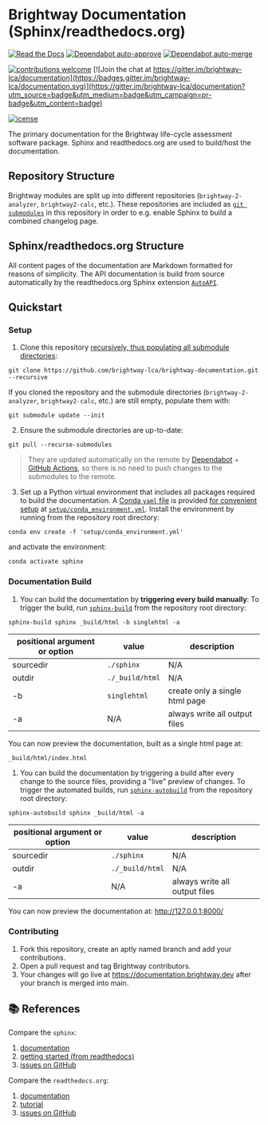 # Brightway Documentation (Sphinx/readthedocs.org)

[![Read the Docs](https://readthedocs.org/projects/brightway-documentation/badge/?version=latest)](https://brightway-documentation.readthedocs.io/en/latest/)
[![Dependabot auto-approve](https://github.com/brightway-lca/brightway-documentation/actions/workflows/dependabot_auto_approve.yml/badge.svg)](https://github.com/brightway-lca/brightway-documentation/actions/workflows/dependabot_auto_approve.yml)
[![Dependabot auto-merge](https://github.com/brightway-lca/brightway-documentation/actions/workflows/dependabot_auto_merge.yml/badge.svg)](https://github.com/brightway-lca/brightway-documentation/actions/workflows/dependabot_auto_merge.yml)



[![contributions welcome](https://img.shields.io/badge/contributions-welcome-brightgreen.svg?style=flat)](https://github.com/brightway-lca/brightway-documentation-readthedocs/discussions)
[![Join the chat at https://gitter.im/brightway-lca/documentation](https://badges.gitter.im/brightway-lca/documentation.svg)](https://gitter.im/brightway-lca/documentation?utm_source=badge&utm_medium=badge&utm_campaign=pr-badge&utm_content=badge)

[![icense](https://img.shields.io/badge/License-BSD_3--Clause-blue.svg)](https://opensource.org/licenses/BSD-3-Clause)

The primary documentation for the Brightway life-cycle assessment software package. Sphinx and readthedocs.org are used to build/host the documentation.

## Repository Structure

Brightway modules are split up into different repositories (`brightway-2-analyzer`, `brightway2-calc`, etc.). These repositories are included as [`git submodules`](https://git-scm.com/book/en/v2/Git-Tools-Submodules) in this repository in order to e.g. enable Sphinx to build a combined changelog page.

## Sphinx/readthedocs.org Structure

All content pages of the documentation are Markdown formatted for reasons of simplicity. The API documentation is build from source automatically by the readthedocs.org Sphinx extension [`AutoAPI`](https://sphinx-autoapi.readthedocs.io/en/latest/).

## Quickstart

### Setup

1. Clone this repository [recursively, thus populating all submodule directories](https://git-scm.com/book/en/v2/Git-Tools-Submodules):

```
git clone https://github.com/brightway-lca/brightway-documentation.git --recursive
```

If you cloned the repository and the submodule directories (`brightway-2-analyzer`, `brightway2-calc`, etc.) are still empty, populate them with:

```
git submodule update --init
```

2. Ensure the submodule directories are up-to-date:

```
git pull --recurse-submodules
```

> They are updated automatically on the remote by [Dependabot](https://github.com/dependabot) + [GitHub Actions](https://github.com/features/actions), so there is no need to push changes to the submodules to the remote.

3. Set up a Python virtual environment that includes all packages required to build the documentation. A [Conda `yaml` file](https://conda.io/projects/conda/en/latest/user-guide/tasks/manage-environments.html) is provided [for convenient setup](https://conda.io/projects/conda/en/latest/user-guide/tasks/manage-environments.html#creating-an-environment-from-an-environment-yml-file) at [``setup/conda_environment.yml``](setup/conda_environment.yml). Install the environment by running from the repository root directory:

```
conda env create -f 'setup/conda_environment.yml'
```

and activate the environment:

```
conda activate sphinx
```

### Documentation Build

1. You can build the documentation by __triggering every build manually__: To trigger the build, run [`sphinx-build`](https://www.sphinx-doc.org/en/master/man/sphinx-build.html) from the repository root directory:

```
sphinx-build sphinx _build/html -b singlehtml -a
```

| positional argument or option| value | description |
| ---------------------------- | ----- | ----------- |
| sourcedir | `./sphinx` | N/A |
| outdir | `./_build/html` | N/A |
| -b | `singlehtml` | create only a single html page |
| -a | N/A | always write all output files |

You can now preview the documentation, built as a single html page at:

```
_build/html/index.html
```

1. You can build the documentation by triggering a build after every change to the source files, providing a "live" preview of changes. To trigger the automated builds, run [`sphinx-autobuild`](https://github.com/executablebooks/sphinx-autobuild) from the repository root directory:

```
sphinx-autobuild sphinx _build/html -a
```

| positional argument or option| value | description |
| ---------------------------- | ----- | ----------- |
| sourcedir | `./sphinx` | N/A |
| outdir | `./_build/html` | N/A |
| -a | N/A | always write all output files |


You can now preview the documentation at:
http://127.0.0.1:8000/

### Contributing

1. Fork this repository, create an aptly named branch and add your contributions.
2. Open a pull request and tag Brightway contributors.
3. Your changes will go live at https://documentation.brightway.dev after your branch is merged into main.

## 📚 References

Compare the `sphinx`:

1. [documentation](https://www.sphinx-doc.org/en/master/)
2. [getting started (from readthedocs)](https://docs.readthedocs.io/en/stable/intro/getting-started-with-sphinx.html)
3. [issues on GitHub](https://github.com/sphinx-doc/sphinx/issues)

Compare the `readthedocs.org`:

1. [documentation](https://docs.readthedocs.io/en/stable/index.html)
2. [tutorial](https://docs.readthedocs.io/en/stable/tutorial/)
3. [issues on GitHub](https://github.com/readthedocs/readthedocs.org/issues)
